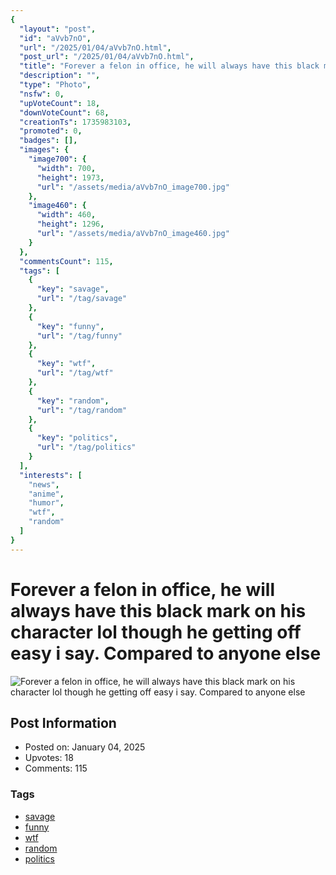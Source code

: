```yaml
---
{
  "layout": "post",
  "id": "aVvb7nO",
  "url": "/2025/01/04/aVvb7nO.html",
  "post_url": "/2025/01/04/aVvb7nO.html",
  "title": "Forever a felon in office, he will always have this black mark on his character lol though he getting off easy i say. Compared to anyone else",
  "description": "",
  "type": "Photo",
  "nsfw": 0,
  "upVoteCount": 18,
  "downVoteCount": 68,
  "creationTs": 1735983103,
  "promoted": 0,
  "badges": [],
  "images": {
    "image700": {
      "width": 700,
      "height": 1973,
      "url": "/assets/media/aVvb7nO_image700.jpg"
    },
    "image460": {
      "width": 460,
      "height": 1296,
      "url": "/assets/media/aVvb7nO_image460.jpg"
    }
  },
  "commentsCount": 115,
  "tags": [
    {
      "key": "savage",
      "url": "/tag/savage"
    },
    {
      "key": "funny",
      "url": "/tag/funny"
    },
    {
      "key": "wtf",
      "url": "/tag/wtf"
    },
    {
      "key": "random",
      "url": "/tag/random"
    },
    {
      "key": "politics",
      "url": "/tag/politics"
    }
  ],
  "interests": [
    "news",
    "anime",
    "humor",
    "wtf",
    "random"
  ]
}
---
```


# Forever a felon in office, he will always have this black mark on his character lol though he getting off easy i say. Compared to anyone else

![Forever a felon in office, he will always have this black mark on his character lol though he getting off easy i say. Compared to anyone else](/assets/media/aVvb7nO_image700.jpg)

## Post Information

- Posted on: January 04, 2025
- Upvotes: 18
- Comments: 115

### Tags

- [savage](/tag/savage)
- [funny](/tag/funny)
- [wtf](/tag/wtf)
- [random](/tag/random)
- [politics](/tag/politics)
